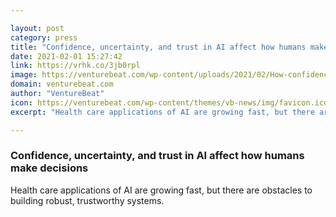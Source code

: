 ```yaml
---

layout: post
category: press
title: "Confidence, uncertainty, and trust in AI affect how humans make decisions"
date: 2021-02-01 15:27:42
link: https://vrhk.co/3jb0rpl
image: https://venturebeat.com/wp-content/uploads/2021/02/How-confidence-uncertainty-and-trust-influence-human-decision-making-01.jpg?w=1200&strip=all
domain: venturebeat.com
author: "VentureBeat"
icon: https://venturebeat.com/wp-content/themes/vb-news/img/favicon.ico
excerpt: "Health care applications of AI are growing fast, but there are obstacles to building robust, trustworthy systems."

---
```


### Confidence, uncertainty, and trust in AI affect how humans make decisions

Health care applications of AI are growing fast, but there are obstacles to building robust, trustworthy systems.